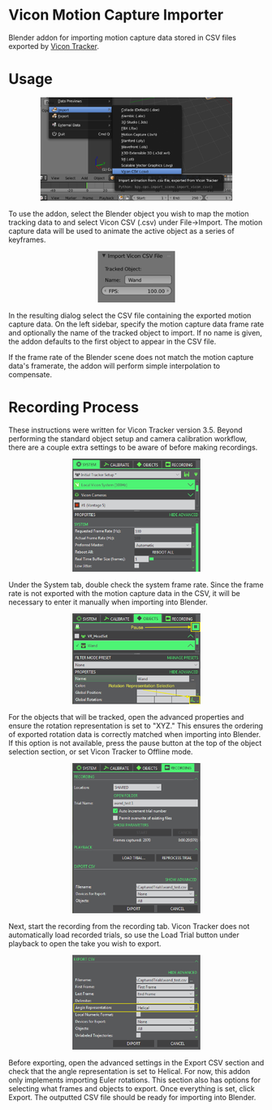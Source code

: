 # Vicon Motion Capture Importer
Blender addon for importing motion capture data stored in CSV files exported by [Vicon Tracker](https://www.vicon.com/products/software/tracker).

# Usage

<center><img src='doc/ImportMenu.PNG' alt='Import menu option' width=75%/></center>

To use the addon, select the Blender object you wish to map the motion tracking data to and select Vicon CSV (.csv) under File->Import. The motion capture data will be used to animate the active object as a series of keyframes.

<center><img src='doc/ImportOptions.PNG' alt='Import dialog options' width=30%/></center>

In the resulting dialog select the CSV file containing the exported motion capture data. On the left sidebar, specify the motion capture data frame rate and optionally the name of the tracked object to import. If no name is given, the addon defaults to the first object to appear in the CSV file.

If the frame rate of the Blender scene does not match the motion capture data's framerate, the addon will perform simple interpolation to compensate.

# Recording Process
These instructions were written for Vicon Tracker version 3.5. Beyond performing the standard object setup and camera calibration workflow, there are a couple extra settings to be aware of before making recordings.

<center><img src='doc/SystemSettings.PNG' alt='System Settings' width=50%/></center>

Under the System tab, double check the system frame rate. Since the frame rate is not exported with the motion capture data in the CSV, it will be necessary to enter it manually when importing into Blender.

<center><img src='doc/ObjectSettings.PNG' alt='Object Settings' width=50%/></center>

For the objects that will be tracked, open the advanced properties and ensure the rotation representation is set to "XYZ." This ensures the ordering of exported rotation data is correctly matched when importing into Blender. If this option is not available, press the pause button at the top of the object selection section, or set Vicon Tracker to Offline mode. 

<center><img src='doc/RecordingSettings.PNG' alt='Recording Settings' width=50%/></center>

Next, start the recording from the recording tab. Vicon Tracker does not automatically load recorded trials, so use the Load Trial button under playback to open the take you wish to export.

<center><img src='doc/CSVSettings.PNG' alt='CSV Export Settings' width=50%/></center>

Before exporting, open the advanced settings in the Export CSV section and check that the angle representation is set to Helical. For now, this addon only implements importing Euler rotations. This section also has options for selecting what frames and objects to export. Once everything is set, click Export. The outputted CSV file should be ready for importing into Blender.
